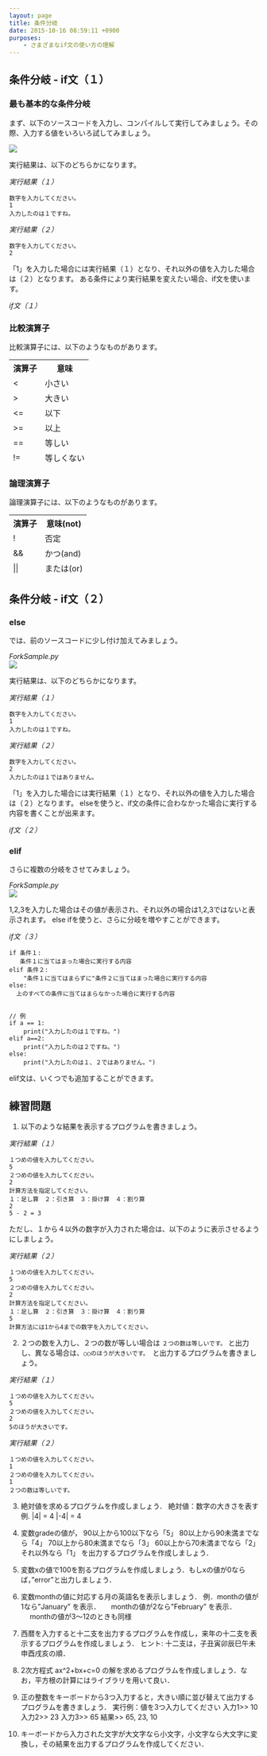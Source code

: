 ```yaml
---
layout: page
title: 条件分岐
date: 2015-10-16 08:59:11 +0900
purposes:
    - さまざまなif文の使い方の理解
---
```


条件分岐 - if文（１）
----------------------------
### 最も基本的な条件分岐
まず、以下のソースコードを入力し、コンパイルして実行してみましょう。その際、入力する値をいろいろ試してみましょう。

![](./pic/ForkSample.py.png)

実行結果は、以下のどちらかになります。

*実行結果（１）*

    数字を入力してください。
    1
    入力したのは１ですね。

*実行結果（２）*

    数字を入力してください。
    2

「1」を入力した場合には実行結果（１）となり、それ以外の値を入力した場合は（２）となります。
ある条件により実行結果を変えたい場合、if文を使います。

*if文（１）*

### 比較演算子
比較演算子には、以下のようなものがあります。
<table>
<thead>
<tr>
<th>演算子</th>
<th>意味</th>
</tr>
<tr>
<td><</td>
<td>小さい</td>
</tr>
<tr>
<td>></td>
<td>大きい</td>
</tr>
<tr>
<td><=</td>
<td>以下</td>
</tr>
<tr>
<td>>=</td>
<td>以上</td>
</tr>
<tr>
<td>==</td>
<td>等しい</td>
</tr>
<tr>
<td>!=</td>
<td>等しくない</td>
</tr>
</tbody>
</table>


### 論理演算子
論理演算子には、以下のようなものがあります。

<table>
<thead>
<tr>
<th>演算子</th>
<th>意味(not)</th>
</tr>
<tr>
<td>!</td>
<td>否定</td>
</tr>
<tr>
<td>&amp;&amp;</td>
<td>かつ(and)</td>
</tr>
<tr>
<td>||</td>
<td>または(or)</td>
</tr>
</tbody>
</table>


条件分岐 - if文（２）
----------------------------
### else
では、前のソースコードに少し付け加えてみましょう。

*ForkSample.py*<br>
![](./pic/ForkSample.python.Mod1.png)

実行結果は、以下のどちらかになります。

*実行結果（１）*

    数字を入力してください。
    1
    入力したのは１ですね。


*実行結果（２）*

    数字を入力してください。
    2
    入力したのは１ではありません。


「1」を入力した場合には実行結果（１）となり、それ以外の値を入力した場合は（２）となります。
elseを使うと、if文の条件に合わなかった場合に実行する内容を書くことが出来ます。


*if文（２）*

### elif
さらに複数の分岐をさせてみましょう。

*ForkSample.py*<br>
![](./pic/ForkSample.python.Mod2.png)

1,2,3を入力した場合はその値が表示され、それ以外の場合は1,2,3ではないと表示されます。
else ifを使うと、さらに分岐を増やすことができます。

*if文（３）*


    if 条件１:
       条件１に当てはまった場合に実行する内容
    elif 条件２:
        "条件１に当てはまらずに"条件２に当てはまった場合に実行する内容
    else:
      上のすべての条件に当てはまらなかった場合に実行する内容

    
    // 例
    if a == 1:
        print("入力したのは１ですね。")
    elif a==2:
        print("入力したのは２ですね。")
    else:
        print("入力したのは１、２ではありません。")

elif文は、いくつでも追加することができます。


練習問題
----------------------------

1. 以下のような結果を表示するプログラムを書きましょう。

*実行結果（１）*

    １つめの値を入力してください。
    5
    ２つめの値を入力してください。
    2
    計算方法を指定してください。
    １：足し算　２：引き算　３：掛け算　４：割り算
    2
    5 - 2 = 3

ただし、１から４以外の数字が入力された場合は、以下のように表示させるようにしましょう。

*実行結果（２）*

    １つめの値を入力してください。
    5
    ２つめの値を入力してください。
    2
    計算方法を指定してください。
    １：足し算　２：引き算　３：掛け算　４：割り算
    5
    計算方法には1から4までの数字を入力してください。

2. ２つの数を入力し、２つの数が等しい場合は `２つの数は等しいです。` と出力し、異なる場合は、`○○のほうが大きいです。 `と出力するプログラムを書きましょう。

*実行結果（１）*

    １つめの値を入力してください。
    5
    ２つめの値を入力してください。
    2
    5のほうが大きいです。

*実行結果（２）*

    １つめの値を入力してください。
    1
    ２つめの値を入力してください。
    1
    ２つの数は等しいです。


3. 絶対値を求めるプログラムを作成しましょう．
絶対値：数字の大きさを表す
  例. |4| = 4
     |-4| = 4

4. 変数gradeの値が，
90以上から100以下なら「5」
80以上から90未満までなら「4」
70以上から80未満までなら「3」
60以上から70未満までなら「2」
それ以外なら「1」
を出力するプログラムを作成しましょう．

5. 変数xの値で100を割るプログラムを作成しましょう．もしxの値が0ならば，”error”と出力しましょう．

6. 変数monthの値に対応する月の英語名を表示しましょう．
例．monthの値が1なら”January” を表示．
　  monthの値が2なら”February” を表示．
　  monthの値が3～12のときも同様

7. 西暦を入力すると十二支を出力するプログラムを作成し，来年の十二支を表示するプログラムを作成しましょう．
ヒント: 十二支は，子丑寅卯辰巳午未申酉戌亥の順．

8. 2次方程式 ax^2+bx+c=0 の解を求めるプログラムを作成しましょう．なお，平方根の計算にはライブラリを用いて良い．

9. 正の整数をキーボードから3つ入力すると，大きい順に並び替えて出力するプログラムを書きましょう．
実行例：値を3つ入力してください
         入力1>> 10
         入力2>> 23
         入力3>> 65
         結果>> 65, 23, 10

10. キーボードから入力された文字が大文字なら小文字，小文字なら大文字に変換し，その結果を出力するプログラムを作成してください．
